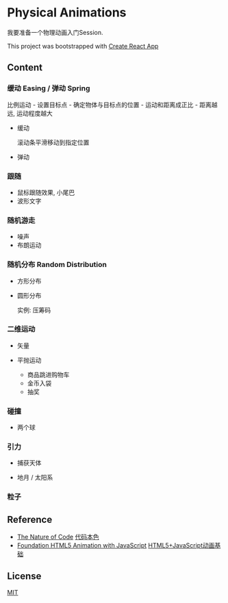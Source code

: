 # Physical Animations

我要准备一个物理动画入门Session.  

This project was bootstrapped with [Create React App](./CREATE_REACT_APP.md)

## Content

### 缓动 Easing / 弹动 Spring

  比例运动
    - 设置目标点
    - 确定物体与目标点的位置
    - 运动和距离成正比 - 距离越远, 运动程度越大

  - 缓动
    
    滚动条平滑移动到指定位置

  - 弹动

### 跟随

  - 鼠标跟随效果, 小尾巴
  - 波形文字

### 随机游走

  - 噪声
  - 布朗运动

### 随机分布 Random Distribution

  - 方形分布

  - 圆形分布

    实例: 压筹码

### 二维运动

  - 矢量

  - 平抛运动

    - 商品跳进购物车
    - 金币入袋
    - 抽奖

### 碰撞

  - 两个球

### 引力
  
  - 捕获天体

  - 地月 / 太阳系

### 粒子

## Reference

  - [The Nature of Code](https://natureofcode.com/) [代码本色](https://item.jd.com/11587473.html)
  - [Foundation HTML5 Animation with JavaScript](https://lamberta.github.io/html5-animation/) [HTML5+JavaScript动画基础](https://item.jd.com/11253207.html)

## License

[MIT](./LICENSE)
